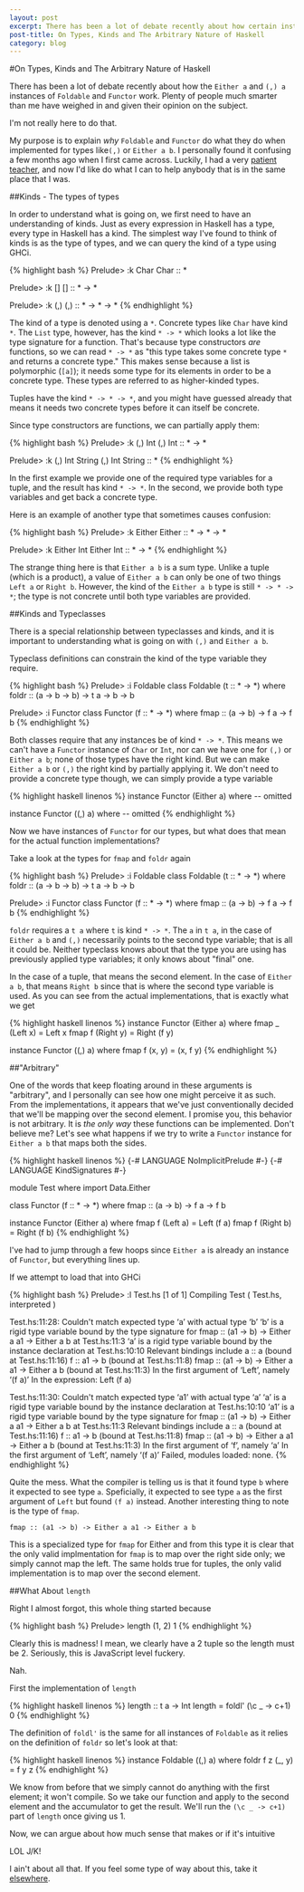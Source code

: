 ```yaml
---
layout: post
excerpt: There has been a lot of debate recently about how certain instances of Foldable and Functor work. Plenty of people much smarter than me have weighed in and given their opinion on the subject.
post-title: On Types, Kinds and The Arbitrary Nature of Haskell 
category: blog
---
```


#On Types, Kinds and The Arbitrary Nature of Haskell 

There has been a lot of debate recently about how the `Either a` and `(,) a` instances of `Foldable` and `Functor` work. Plenty of people much smarter than
me have weighed in and given their opinion on the subject.

I'm not really here to do that.

My purpose is to explain _why_ `Foldable` and `Functor` do what they do when implemented for types like`(,)` or `Either a b`. I personally
found it confusing a few months ago when I first came across. Luckily, I had a very [patient teacher](https://twitter.com/bitemyapp), and now I'd like do what I can
to help anybody that is in the same place that I was.

##Kinds - The types of types

In order to understand what is going on, we first need to have an understanding of kinds. Just as every expression in Haskell has a type, every type
in Haskell has a kind. The simplest way I've found to think of kinds is as the type of types, and we can query the kind of a type using GHCi.

{% highlight bash %}
Prelude> :k Char
Char :: *

Prelude> :k []
[] :: * -> *

Prelude> :k (,)
(,) :: * -> * -> *
{% endhighlight %}

The kind of a type is denoted using a `*`. Concrete types like `Char` have kind `*`. The `List` type, however, has the kind `* -> *` which looks a lot like
the type signature for a function. That's because type constructors _are_ functions, so we can read `* -> *` as "this type takes some concrete type `*` and returns a concrete type."
This makes sense because a list is polymorphic (`[a]`); it needs some type for its elements in order to be a concrete type. These types are referred to as higher-kinded types.

Tuples have the kind `* -> * -> *`, and you might have guessed already that means it needs two concrete types before it can itself be concrete.

Since type constructors are functions, we can partially apply them:

{% highlight bash %}
Prelude> :k (,) Int
(,) Int :: * -> *

Prelude> :k (,) Int String
(,) Int String :: *
{% endhighlight %}

In the first example we provide one of the required type variables for a tuple, and the result has kind `* -> *`. In the second, we provide both type variables and get back a concrete type.

Here is an example of another type that sometimes causes confusion:

{% highlight bash %}
Prelude> :k Either
Either :: * -> * -> *

Prelude> :k Either Int
Either Int :: * -> *
{% endhighlight %}

The strange thing here is that `Either a b` is a sum type. Unlike a tuple (which is a product), a value of `Either a b` can only be one of two things `Left a` or `Right b`. However, the kind of
the `Either a b` type is still `* -> * -> *`; the type is not concrete until both type variables are provided.

##Kinds and Typeclasses

There is a special relationship between typeclasses and kinds, and it is important to understanding what is going on with `(,)` and `Either a b`.

Typeclass definitions can constrain the kind of the type variable they require.

{% highlight bash %}
Prelude> :i Foldable
class Foldable (t :: * -> *) where
    foldr :: (a -> b -> b) -> t a -> b -> b

Prelude> :i Functor
class Functor (f :: * -> *) where
    fmap :: (a -> b) -> f a -> f b
{% endhighlight %}

Both classes require that any instances be of kind `* -> *`. This means we can't have a `Functor` instance of `Char` or `Int`, nor can we have one for `(,)` or `Either a b`; none of those types have the right kind.
But we can make `Either a b` or `(,)` the right kind by partially applying it. We don't need to provide a concrete type though, we can simply provide a type variable

{% highlight haskell linenos %}
instance Functor (Either a) where
-- omitted

instance Functor ((,) a) where
-- omitted
{% endhighlight %}

Now we have instances of `Functor` for our types, but what does that mean for the actual function implementations?

Take a look at the types for `fmap` and `foldr` again

{% highlight bash %}
Prelude> :i Foldable
class Foldable (t :: * -> *) where
    foldr :: (a -> b -> b) -> t a -> b -> b

Prelude> :i Functor
class Functor (f :: * -> *) where
    fmap :: (a -> b) -> f a -> f b
{% endhighlight %}

`foldr` requires a `t a` where `t` is kind `* -> *`. The `a` in `t a`, in the case of `Either a b` and `(,)` necessarily points to the second type variable; that is all it could be. Neither typeclass knows about that the type
you are using has previously applied type variables; it only knows about "final" one.

In the case of a tuple, that means the second element. In the case of `Either a b`, that means `Right b` since that is where the second type variable is used. As you can see from the actual implementations, that is exactly what we get

{% highlight haskell linenos %}
instance Functor (Either a) where
    fmap _ (Left x)  = Left x
    fmap f (Right y) = Right (f y)

instance Functor ((,) a) where
    fmap f (x, y) = (x, f y)
{% endhighlight %}

##"Arbitrary"

One of the words that keep floating around in these arguments is "arbitrary", and I personally can see how one might perceive it as such. From the implementations, it appears that we've just conventionally decided that we'll
be mapping over the second element. I promise you, this behavior is not arbitrary. It is _the only way_ these functions can be implemented. Don't believe me? Let's see what happens if we try to write a `Functor` instance for `Either a b`
that maps both the sides.


{% highlight haskell linenos %}
{-# LANGUAGE NoImplicitPrelude #-}
{-# LANGUAGE KindSignatures #-}

module Test where
import Data.Either

class Functor (f :: * -> *) where
  fmap :: (a -> b) -> f a -> f b

instance Functor (Either a) where
  fmap f (Left a)  = Left (f a)
  fmap f (Right b) = Right (f b)
{% endhighlight %}

I've had to jump through a few hoops since `Either a` is already an instance of `Functor`, but everything lines up.

If we attempt to load that into GHCi

{% highlight bash %}
Prelude> :l Test.hs
[1 of 1] Compiling Test             ( Test.hs, interpreted )

Test.hs:11:28:
    Couldn't match expected type ‘a’ with actual type ‘b’
      ‘b’ is a rigid type variable bound by
          the type signature for
            fmap :: (a1 -> b) -> Either a a1 -> Either a b
          at Test.hs:11:3
      ‘a’ is a rigid type variable bound by
          the instance declaration at Test.hs:10:10
    Relevant bindings include
      a :: a (bound at Test.hs:11:16)
      f :: a1 -> b (bound at Test.hs:11:8)
      fmap :: (a1 -> b) -> Either a a1 -> Either a b
        (bound at Test.hs:11:3)
    In the first argument of ‘Left’, namely ‘(f a)’
    In the expression: Left (f a)

Test.hs:11:30:
    Couldn't match expected type ‘a1’ with actual type ‘a’
      ‘a’ is a rigid type variable bound by
          the instance declaration at Test.hs:10:10
      ‘a1’ is a rigid type variable bound by
           the type signature for
             fmap :: (a1 -> b) -> Either a a1 -> Either a b
           at Test.hs:11:3
    Relevant bindings include
      a :: a (bound at Test.hs:11:16)
      f :: a1 -> b (bound at Test.hs:11:8)
      fmap :: (a1 -> b) -> Either a a1 -> Either a b
        (bound at Test.hs:11:3)
    In the first argument of ‘f’, namely ‘a’
    In the first argument of ‘Left’, namely ‘(f a)’
Failed, modules loaded: none.
{% endhighlight %}

Quite the mess. What the compiler is telling us is that it found type `b` where it expected to see type `a`. Speficially, it expected to see type `a` as
the first argument of `Left` but found `(f a)` instead. Another interesting thing to note is the type of `fmap`.

```
fmap :: (a1 -> b) -> Either a a1 -> Either a b
```

This is a specialized type for `fmap` for Either and from this type it is clear that the only valid implmentation for `fmap` is to map over the right side only; we simply cannot map the left. The same holds true for tuples, the only valid implementation is to map over the second element.

##What About `length`

Right I almost forgot, this whole thing started because

{% highlight bash %}
Prelude> length (1, 2)
1
{% endhighlight %}

Clearly this is madness! I mean, we clearly have a 2 tuple so the length must be 2. Seriously, this is JavaScript level fuckery.

Nah.

First the implementation of `length`

{% highlight haskell linenos %}
length :: t a -> Int
length = foldl' (\c _ -> c+1) 0
{% endhighlight %}

The definition of `foldl'` is the same for all instances of `Foldable` as it relies on the definition of `foldr` so let's look at that:

{% highlight haskell linenos %}
instance Foldable ((,) a) where
    foldr f z (_, y) = f y z
{% endhighlight %}

We know from before that we simply cannot do anything with the first element; it won't compile. So we take our function and apply to
the second element and the accumulator to get the result. We'll run the `(\c _ -> c+1)` part of `length` once giving us 1.

Now, we can argue about how much sense that makes or if it's intuitive

LOL J/K!

I ain't about all that. If you feel some type of way about this, take it [elsewhere](https://www.reddit.com/r/haskell/comments/3pfg7x/either_and_in_haskell_are_not_arbitrary/).
